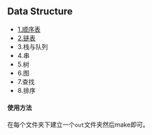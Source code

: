 ## Data Structure

- [1.顺序表](./1.SequenceList)
- [2.链表](./2.LinkList)
- 3.栈与队列
- 4.串
- 5.树
- 6.图
- 7.查找
- 8.排序



#### 使用方法

在每个文件夹下建立一个`out`文件夹然后make即可。